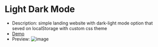 # Light Dark Mode
   - Description: simple landing website with dark-light mode option that seved on localStorage with custom css theme
   - <a href="https://farzadforuozanfar.github.io/Mini-JavaScript-Projects/Light_Dark_Mode">Demo</a>
   - Preview: ![image](https://github.com/FarzadForuozanfar/Mini-JavaScript-Projects/assets/91725214/1270f580-ba58-461f-9494-a9ad8540dfdc)